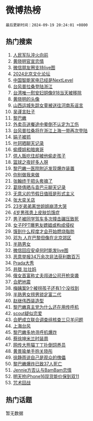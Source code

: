 # 微博热榜

`最后更新时间：2024-09-19 20:24:01 +0800`

## 热门搜索

1. [人民军队淬火向前](https://m.weibo.cn/search?containerid=100103type%3D1%26t%3D10%26q%3D%23%E4%BA%BA%E6%B0%91%E5%86%9B%E9%98%9F%E6%B7%AC%E7%81%AB%E5%90%91%E5%89%8D%23&stream_entry_id=51&isnewpage=1&extparam=seat%3D1%26stream_entry_id%3D51%26c_type%3D51%26pos%3D0%26cate%3D10103%26dgr%3D0%26q%3D%2523%25E4%25BA%25BA%25E6%25B0%2591%25E5%2586%259B%25E9%2598%259F%25E6%25B7%25AC%25E7%2581%25AB%25E5%2590%2591%25E5%2589%258D%2523%26filter_type%3Drealtimehot%26display_time%3D1726748640%26pre_seqid%3D17267486402610056971)
1. [黄晓明官宣恋情](https://m.weibo.cn/search?containerid=100103type%3D1%26t%3D10%26q%3D%E9%BB%84%E6%99%93%E6%98%8E%E5%AE%98%E5%AE%A3%E6%81%8B%E6%83%85&stream_entry_id=31&isnewpage=1&extparam=seat%3D1%26dgr%3D0%26c_type%3D31%26flag%3D16%26cate%3D5001%26stream_entry_id%3D31%26lcate%3D5001%26pos%3D0%26realpos%3D1%26band_rank%3D1%26q%3D%25E9%25BB%2584%25E6%2599%2593%25E6%2598%258E%25E5%25AE%2598%25E5%25AE%25A3%25E6%2581%258B%25E6%2583%2585%26filter_type%3Drealtimehot%26display_time%3D1726748640%26pre_seqid%3D17267486402610056971)
1. [微信朋友圈支持live图](https://m.weibo.cn/search?containerid=100103type%3D1%26t%3D10%26q%3D%23%E5%BE%AE%E4%BF%A1%E6%9C%8B%E5%8F%8B%E5%9C%88%E6%94%AF%E6%8C%81live%E5%9B%BE%23&stream_entry_id=31&isnewpage=1&extparam=seat%3D1%26dgr%3D0%26c_type%3D31%26flag%3D2%26cate%3D5001%26stream_entry_id%3D31%26lcate%3D5001%26pos%3D1%26realpos%3D2%26band_rank%3D2%26q%3D%2523%25E5%25BE%25AE%25E4%25BF%25A1%25E6%259C%258B%25E5%258F%258B%25E5%259C%2588%25E6%2594%25AF%25E6%258C%2581live%25E5%259B%25BE%2523%26filter_type%3Drealtimehot%26display_time%3D1726748640%26pre_seqid%3D17267486402610056971)
1. [2024北京文化论坛](https://m.weibo.cn/search?containerid=100103type%3D1%26t%3D10%26q%3D%232024%E5%8C%97%E4%BA%AC%E6%96%87%E5%8C%96%E8%AE%BA%E5%9D%9B%23&stream_entry_id=31&isnewpage=1&extparam=seat%3D1%26dgr%3D0%26c_type%3D31%26flag%3D0%26cate%3D5001%26stream_entry_id%3D31%26lcate%3D5001%26pos%3D2%26realpos%3D3%26band_rank%3D3%26q%3D%25232024%25E5%258C%2597%25E4%25BA%25AC%25E6%2596%2587%25E5%258C%2596%25E8%25AE%25BA%25E5%259D%259B%2523%26filter_type%3Drealtimehot%26display_time%3D1726748640%26pre_seqid%3D17267486402610056971)
1. [中国智能家电已经是NextLevel](https://m.weibo.cn/search?containerid=100103type%3D1%26t%3D10%26q%3D%23%E4%B8%AD%E5%9B%BD%E6%99%BA%E8%83%BD%E5%AE%B6%E7%94%B5%E5%B7%B2%E7%BB%8F%E6%98%AFNextLevel%23&stream_entry_id=31&isnewpage=1&extparam=seat%3D1%26topic_ad%3D1%26c_type%3D31%26cate%3D5001%26is_ad_pos%3D1%26stream_entry_id%3D31%26filter_type%3Drealtimehot%26lcate%3D5001%26dgr%3D0%26band_rank%3D4%26adid%3D255677%26q%3D%2523%25E4%25B8%25AD%25E5%259B%25BD%25E6%2599%25BA%25E8%2583%25BD%25E5%25AE%25B6%25E7%2594%25B5%25E5%25B7%25B2%25E7%25BB%258F%25E6%2598%25AFNextLevel%2523%26pos%3D3%26display_time%3D1726748640%26pre_seqid%3D17267486402610056971)
1. [台风普拉桑登陆浙江](https://m.weibo.cn/search?containerid=100103type%3D1%26t%3D10%26q%3D%23%E5%8F%B0%E9%A3%8E%E6%99%AE%E6%8B%89%E6%A1%91%E7%99%BB%E9%99%86%E6%B5%99%E6%B1%9F%23&stream_entry_id=31&isnewpage=1&extparam=seat%3D1%26dgr%3D0%26c_type%3D31%26flag%3D1%26cate%3D5001%26stream_entry_id%3D31%26lcate%3D5001%26pos%3D4%26realpos%3D4%26band_rank%3D4%26q%3D%2523%25E5%258F%25B0%25E9%25A3%258E%25E6%2599%25AE%25E6%258B%2589%25E6%25A1%2591%25E7%2599%25BB%25E9%2599%2586%25E6%25B5%2599%25E6%25B1%259F%2523%26filter_type%3Drealtimehot%26display_time%3D1726748640%26pre_seqid%3D17267486402610056971)
1. [台湾唯一慰安妇铜像918当天被移除](https://m.weibo.cn/search?containerid=100103type%3D1%26t%3D10%26q%3D%23%E5%8F%B0%E6%B9%BE%E5%94%AF%E4%B8%80%E6%85%B0%E5%AE%89%E5%A6%87%E9%93%9C%E5%83%8F918%E5%BD%93%E5%A4%A9%E8%A2%AB%E7%A7%BB%E9%99%A4%23&stream_entry_id=31&isnewpage=1&extparam=seat%3D1%26dgr%3D0%26c_type%3D31%26flag%3D0%26cate%3D5001%26stream_entry_id%3D31%26lcate%3D5001%26pos%3D5%26realpos%3D5%26band_rank%3D5%26q%3D%2523%25E5%258F%25B0%25E6%25B9%25BE%25E5%2594%25AF%25E4%25B8%2580%25E6%2585%25B0%25E5%25AE%2589%25E5%25A6%2587%25E9%2593%259C%25E5%2583%258F918%25E5%25BD%2593%25E5%25A4%25A9%25E8%25A2%25AB%25E7%25A7%25BB%25E9%2599%25A4%2523%26filter_type%3Drealtimehot%26display_time%3D1726748640%26pre_seqid%3D17267486402610056971)
1. [黄晓明的头像](https://m.weibo.cn/search?containerid=100103type%3D1%26t%3D10%26q%3D%23%E9%BB%84%E6%99%93%E6%98%8E%E7%9A%84%E5%A4%B4%E5%83%8F%23&stream_entry_id=31&isnewpage=1&extparam=seat%3D1%26dgr%3D0%26c_type%3D31%26flag%3D2%26cate%3D5001%26stream_entry_id%3D31%26lcate%3D5001%26pos%3D6%26realpos%3D6%26band_rank%3D6%26q%3D%2523%25E9%25BB%2584%25E6%2599%2593%25E6%2598%258E%25E7%259A%2584%25E5%25A4%25B4%25E5%2583%258F%2523%26filter_type%3Drealtimehot%26display_time%3D1726748640%26pre_seqid%3D17267486402610056971)
1. [山西运城失踪女童被送往河南系谣言](https://m.weibo.cn/search?containerid=100103type%3D1%26t%3D10%26q%3D%23%E5%B1%B1%E8%A5%BF%E8%BF%90%E5%9F%8E%E5%A4%B1%E8%B8%AA%E5%A5%B3%E7%AB%A5%E8%A2%AB%E9%80%81%E5%BE%80%E6%B2%B3%E5%8D%97%E7%B3%BB%E8%B0%A3%E8%A8%80%23&stream_entry_id=31&isnewpage=1&extparam=seat%3D1%26dgr%3D0%26c_type%3D31%26cate%3D5001%26is_ad_pos%3D1%26stream_entry_id%3D31%26lcate%3D5001%26filter_type%3Drealtimehot%26adid%3D255759%26band_rank%3D7%26q%3D%2523%25E5%25B1%25B1%25E8%25A5%25BF%25E8%25BF%2590%25E5%259F%258E%25E5%25A4%25B1%25E8%25B8%25AA%25E5%25A5%25B3%25E7%25AB%25A5%25E8%25A2%25AB%25E9%2580%2581%25E5%25BE%2580%25E6%25B2%25B3%25E5%258D%2597%25E7%25B3%25BB%25E8%25B0%25A3%25E8%25A8%2580%2523%26pos%3D7%26display_time%3D1726748640%26pre_seqid%3D17267486402610056971)
1. [吴谨言肚子](https://m.weibo.cn/search?containerid=100103type%3D1%26t%3D10%26q%3D%E5%90%B4%E8%B0%A8%E8%A8%80%E8%82%9A%E5%AD%90&stream_entry_id=31&isnewpage=1&extparam=seat%3D1%26dgr%3D0%26c_type%3D31%26flag%3D1%26cate%3D5001%26stream_entry_id%3D31%26lcate%3D5001%26pos%3D8%26realpos%3D7%26band_rank%3D7%26q%3D%25E5%2590%25B4%25E8%25B0%25A8%25E8%25A8%2580%25E8%2582%259A%25E5%25AD%2590%26filter_type%3Drealtimehot%26display_time%3D1726748640%26pre_seqid%3D17267486402610056971)
1. [黎巴嫩](https://m.weibo.cn/search?containerid=100103type%3D1%26t%3D10%26q%3D%E9%BB%8E%E5%B7%B4%E5%AB%A9&stream_entry_id=31&isnewpage=1&extparam=seat%3D1%26dgr%3D0%26c_type%3D31%26flag%3D0%26cate%3D5001%26stream_entry_id%3D31%26lcate%3D5001%26pos%3D9%26realpos%3D8%26band_rank%3D8%26q%3D%25E9%25BB%258E%25E5%25B7%25B4%25E5%25AB%25A9%26filter_type%3Drealtimehot%26display_time%3D1726748640%26pre_seqid%3D17267486402610056971)
1. [外卖员送餐途中晕倒不认定为工伤](https://m.weibo.cn/search?containerid=100103type%3D1%26t%3D10%26q%3D%23%E5%A4%96%E5%8D%96%E5%91%98%E9%80%81%E9%A4%90%E9%80%94%E4%B8%AD%E6%99%95%E5%80%92%E4%B8%8D%E8%AE%A4%E5%AE%9A%E4%B8%BA%E5%B7%A5%E4%BC%A4%23&stream_entry_id=31&isnewpage=1&extparam=seat%3D1%26dgr%3D0%26c_type%3D31%26flag%3D0%26cate%3D5001%26stream_entry_id%3D31%26lcate%3D5001%26pos%3D10%26realpos%3D9%26band_rank%3D9%26q%3D%2523%25E5%25A4%2596%25E5%258D%2596%25E5%2591%2598%25E9%2580%2581%25E9%25A4%2590%25E9%2580%2594%25E4%25B8%25AD%25E6%2599%2595%25E5%2580%2592%25E4%25B8%258D%25E8%25AE%25A4%25E5%25AE%259A%25E4%25B8%25BA%25E5%25B7%25A5%25E4%25BC%25A4%2523%26filter_type%3Drealtimehot%26display_time%3D1726748640%26pre_seqid%3D17267486402610056971)
1. [台风普拉桑将在浙江上海一带再次登陆](https://m.weibo.cn/search?containerid=100103type%3D1%26t%3D10%26q%3D%23%E5%8F%B0%E9%A3%8E%E6%99%AE%E6%8B%89%E6%A1%91%E5%B0%86%E5%9C%A8%E6%B5%99%E6%B1%9F%E4%B8%8A%E6%B5%B7%E4%B8%80%E5%B8%A6%E5%86%8D%E6%AC%A1%E7%99%BB%E9%99%86%23&stream_entry_id=31&isnewpage=1&extparam=seat%3D1%26dgr%3D0%26c_type%3D31%26flag%3D1%26cate%3D5001%26stream_entry_id%3D31%26lcate%3D5001%26pos%3D11%26realpos%3D10%26band_rank%3D10%26q%3D%2523%25E5%258F%25B0%25E9%25A3%258E%25E6%2599%25AE%25E6%258B%2589%25E6%25A1%2591%25E5%25B0%2586%25E5%259C%25A8%25E6%25B5%2599%25E6%25B1%259F%25E4%25B8%258A%25E6%25B5%25B7%25E4%25B8%2580%25E5%25B8%25A6%25E5%2586%258D%25E6%25AC%25A1%25E7%2599%25BB%25E9%2599%2586%2523%26filter_type%3Drealtimehot%26display_time%3D1726748640%26pre_seqid%3D17267486402610056971)
1. [娟子被抓](https://m.weibo.cn/search?containerid=100103type%3D1%26t%3D10%26q%3D%E5%A8%9F%E5%AD%90%E8%A2%AB%E6%8A%93&stream_entry_id=31&isnewpage=1&extparam=seat%3D1%26dgr%3D0%26c_type%3D31%26flag%3D2%26cate%3D5001%26stream_entry_id%3D31%26lcate%3D5001%26pos%3D12%26realpos%3D11%26band_rank%3D11%26q%3D%25E5%25A8%259F%25E5%25AD%2590%25E8%25A2%25AB%25E6%258A%2593%26filter_type%3Drealtimehot%26display_time%3D1726748640%26pre_seqid%3D17267486402610056971)
1. [叶珂晒聊天记录](https://m.weibo.cn/search?containerid=100103type%3D1%26t%3D10%26q%3D%23%E5%8F%B6%E7%8F%82%E6%99%92%E8%81%8A%E5%A4%A9%E8%AE%B0%E5%BD%95%23&stream_entry_id=31&isnewpage=1&extparam=seat%3D1%26dgr%3D0%26c_type%3D31%26flag%3D2%26cate%3D5001%26stream_entry_id%3D31%26lcate%3D5001%26pos%3D13%26realpos%3D12%26band_rank%3D12%26q%3D%2523%25E5%258F%25B6%25E7%258F%2582%25E6%2599%2592%25E8%2581%258A%25E5%25A4%25A9%25E8%25AE%25B0%25E5%25BD%2595%2523%26filter_type%3Drealtimehot%26display_time%3D1726748640%26pre_seqid%3D17267486402610056971)
1. [偷摸姐和暗爽哥](https://m.weibo.cn/search?containerid=100103type%3D1%26t%3D10%26q%3D%E5%81%B7%E6%91%B8%E5%A7%90%E5%92%8C%E6%9A%97%E7%88%BD%E5%93%A5&stream_entry_id=31&isnewpage=1&extparam=seat%3D1%26dgr%3D0%26c_type%3D31%26flag%3D1%26cate%3D5001%26stream_entry_id%3D31%26lcate%3D5001%26pos%3D14%26realpos%3D13%26band_rank%3D13%26q%3D%25E5%2581%25B7%25E6%2591%25B8%25E5%25A7%2590%25E5%2592%258C%25E6%259A%2597%25E7%2588%25BD%25E5%2593%25A5%26filter_type%3Drealtimehot%26display_time%3D1726748640%26pre_seqid%3D17267486402610056971)
1. [供人贩吃住却被他偷走孩子](https://m.weibo.cn/search?containerid=100103type%3D1%26t%3D10%26q%3D%23%E4%BE%9B%E4%BA%BA%E8%B4%A9%E5%90%83%E4%BD%8F%E5%8D%B4%E8%A2%AB%E4%BB%96%E5%81%B7%E8%B5%B0%E5%AD%A9%E5%AD%90%23&stream_entry_id=31&isnewpage=1&extparam=seat%3D1%26dgr%3D0%26c_type%3D31%26flag%3D1%26cate%3D5001%26stream_entry_id%3D31%26lcate%3D5001%26pos%3D15%26realpos%3D14%26band_rank%3D14%26q%3D%2523%25E4%25BE%259B%25E4%25BA%25BA%25E8%25B4%25A9%25E5%2590%2583%25E4%25BD%258F%25E5%258D%25B4%25E8%25A2%25AB%25E4%25BB%2596%25E5%2581%25B7%25E8%25B5%25B0%25E5%25AD%25A9%25E5%25AD%2590%2523%26filter_type%3Drealtimehot%26display_time%3D1726748640%26pre_seqid%3D17267486402610056971)
1. [篮球之夜好多人呀](https://m.weibo.cn/search?containerid=100103type%3D1%26t%3D10%26q%3D%23%E7%AF%AE%E7%90%83%E4%B9%8B%E5%A4%9C%E5%A5%BD%E5%A4%9A%E4%BA%BA%E5%91%80%23&stream_entry_id=31&isnewpage=1&extparam=seat%3D1%26dgr%3D0%26c_type%3D31%26flag%3D0%26cate%3D5001%26stream_entry_id%3D31%26pos%3D16%26lcate%3D5001%26realpos%3D15%26adid%3D255817%26band_rank%3D15%26q%3D%2523%25E7%25AF%25AE%25E7%2590%2583%25E4%25B9%258B%25E5%25A4%259C%25E5%25A5%25BD%25E5%25A4%259A%25E4%25BA%25BA%25E5%2591%2580%2523%26filter_type%3Drealtimehot%26display_time%3D1726748640%26pre_seqid%3D17267486402610056971)
1. [黎巴嫩一医院附近发现爆炸装置](https://m.weibo.cn/search?containerid=100103type%3D1%26t%3D10%26q%3D%23%E9%BB%8E%E5%B7%B4%E5%AB%A9%E4%B8%80%E5%8C%BB%E9%99%A2%E9%99%84%E8%BF%91%E5%8F%91%E7%8E%B0%E7%88%86%E7%82%B8%E8%A3%85%E7%BD%AE%23&stream_entry_id=31&isnewpage=1&extparam=seat%3D1%26dgr%3D0%26c_type%3D31%26flag%3D0%26cate%3D5001%26stream_entry_id%3D31%26lcate%3D5001%26pos%3D17%26realpos%3D16%26band_rank%3D16%26q%3D%2523%25E9%25BB%258E%25E5%25B7%25B4%25E5%25AB%25A9%25E4%25B8%2580%25E5%258C%25BB%25E9%2599%25A2%25E9%2599%2584%25E8%25BF%2591%25E5%258F%2591%25E7%258E%25B0%25E7%2588%2586%25E7%2582%25B8%25E8%25A3%2585%25E7%25BD%25AE%2523%26filter_type%3Drealtimehot%26display_time%3D1726748640%26pre_seqid%3D17267486402610056971)
1. [你别做我来做](https://m.weibo.cn/search?containerid=100103type%3D1%26t%3D10%26q%3D%23%E4%BD%A0%E5%88%AB%E5%81%9A%E6%88%91%E6%9D%A5%E5%81%9A%23&stream_entry_id=31&isnewpage=1&extparam=seat%3D1%26dgr%3D0%26c_type%3D31%26flag%3D0%26cate%3D5001%26stream_entry_id%3D31%26lcate%3D5001%26pos%3D18%26realpos%3D17%26band_rank%3D17%26q%3D%2523%25E4%25BD%25A0%25E5%2588%25AB%25E5%2581%259A%25E6%2588%2591%25E6%259D%25A5%25E5%2581%259A%2523%26filter_type%3Drealtimehot%26display_time%3D1726748640%26pre_seqid%3D17267486402610056971)
1. [张翰终于把头套摘了](https://m.weibo.cn/search?containerid=100103type%3D1%26t%3D10%26q%3D%E5%BC%A0%E7%BF%B0%E7%BB%88%E4%BA%8E%E6%8A%8A%E5%A4%B4%E5%A5%97%E6%91%98%E4%BA%86&stream_entry_id=31&isnewpage=1&extparam=seat%3D1%26dgr%3D0%26c_type%3D31%26flag%3D0%26cate%3D5001%26stream_entry_id%3D31%26lcate%3D5001%26pos%3D19%26realpos%3D18%26band_rank%3D18%26q%3D%25E5%25BC%25A0%25E7%25BF%25B0%25E7%25BB%2588%25E4%25BA%258E%25E6%258A%258A%25E5%25A4%25B4%25E5%25A5%2597%25E6%2591%2598%25E4%25BA%2586%26filter_type%3Drealtimehot%26display_time%3D1726748640%26pre_seqid%3D17267486402610056971)
1. [葛晓倩晒与袁巴元聊天记录](https://m.weibo.cn/search?containerid=100103type%3D1%26t%3D10%26q%3D%23%E8%91%9B%E6%99%93%E5%80%A9%E6%99%92%E4%B8%8E%E8%A2%81%E5%B7%B4%E5%85%83%E8%81%8A%E5%A4%A9%E8%AE%B0%E5%BD%95%23&stream_entry_id=31&isnewpage=1&extparam=seat%3D1%26dgr%3D0%26c_type%3D31%26flag%3D1%26cate%3D5001%26stream_entry_id%3D31%26lcate%3D5001%26pos%3D20%26realpos%3D19%26band_rank%3D19%26q%3D%2523%25E8%2591%259B%25E6%2599%2593%25E5%2580%25A9%25E6%2599%2592%25E4%25B8%258E%25E8%25A2%2581%25E5%25B7%25B4%25E5%2585%2583%25E8%2581%258A%25E5%25A4%25A9%25E8%25AE%25B0%25E5%25BD%2595%2523%26filter_type%3Drealtimehot%26display_time%3D1726748640%26pre_seqid%3D17267486402610056971)
1. [无意义的节假日值班是形式主义](https://m.weibo.cn/search?containerid=100103type%3D1%26t%3D10%26q%3D%23%E6%97%A0%E6%84%8F%E4%B9%89%E7%9A%84%E8%8A%82%E5%81%87%E6%97%A5%E5%80%BC%E7%8F%AD%E6%98%AF%E5%BD%A2%E5%BC%8F%E4%B8%BB%E4%B9%89%23&stream_entry_id=31&isnewpage=1&extparam=seat%3D1%26dgr%3D0%26c_type%3D31%26flag%3D1%26cate%3D5001%26stream_entry_id%3D31%26lcate%3D5001%26pos%3D21%26realpos%3D20%26band_rank%3D20%26q%3D%2523%25E6%2597%25A0%25E6%2584%258F%25E4%25B9%2589%25E7%259A%2584%25E8%258A%2582%25E5%2581%2587%25E6%2597%25A5%25E5%2580%25BC%25E7%258F%25AD%25E6%2598%25AF%25E5%25BD%25A2%25E5%25BC%258F%25E4%25B8%25BB%25E4%25B9%2589%2523%26filter_type%3Drealtimehot%26display_time%3D1726748640%26pre_seqid%3D17267486402610056971)
1. [张大奕关店](https://m.weibo.cn/search?containerid=100103type%3D1%26t%3D10%26q%3D%23%E5%BC%A0%E5%A4%A7%E5%A5%95%E5%85%B3%E5%BA%97%23&stream_entry_id=31&isnewpage=1&extparam=seat%3D1%26dgr%3D0%26c_type%3D31%26flag%3D1%26cate%3D5001%26stream_entry_id%3D31%26lcate%3D5001%26pos%3D22%26realpos%3D21%26band_rank%3D21%26q%3D%2523%25E5%25BC%25A0%25E5%25A4%25A7%25E5%25A5%2595%25E5%2585%25B3%25E5%25BA%2597%2523%26filter_type%3Drealtimehot%26display_time%3D1726748640%26pre_seqid%3D17267486402610056971)
1. [23岁弟弟离世姐姐崩溃大哭](https://m.weibo.cn/search?containerid=100103type%3D1%26t%3D10%26q%3D%2323%E5%B2%81%E5%BC%9F%E5%BC%9F%E7%A6%BB%E4%B8%96%E5%A7%90%E5%A7%90%E5%B4%A9%E6%BA%83%E5%A4%A7%E5%93%AD%23&stream_entry_id=31&isnewpage=1&extparam=seat%3D1%26dgr%3D0%26c_type%3D31%26flag%3D1%26cate%3D5001%26stream_entry_id%3D31%26lcate%3D5001%26pos%3D23%26realpos%3D22%26band_rank%3D22%26q%3D%252323%25E5%25B2%2581%25E5%25BC%259F%25E5%25BC%259F%25E7%25A6%25BB%25E4%25B8%2596%25E5%25A7%2590%25E5%25A7%2590%25E5%25B4%25A9%25E6%25BA%2583%25E5%25A4%25A7%25E5%2593%25AD%2523%26filter_type%3Drealtimehot%26display_time%3D1726748640%26pre_seqid%3D17267486402610056971)
1. [4岁男孩患上皮肤饥饿症](https://m.weibo.cn/search?containerid=100103type%3D1%26t%3D10%26q%3D%234%E5%B2%81%E7%94%B7%E5%AD%A9%E6%82%A3%E4%B8%8A%E7%9A%AE%E8%82%A4%E9%A5%A5%E9%A5%BF%E7%97%87%23&stream_entry_id=31&isnewpage=1&extparam=seat%3D1%26dgr%3D0%26c_type%3D31%26flag%3D0%26cate%3D5001%26stream_entry_id%3D31%26lcate%3D5001%26pos%3D24%26realpos%3D23%26band_rank%3D23%26q%3D%25234%25E5%25B2%2581%25E7%2594%25B7%25E5%25AD%25A9%25E6%2582%25A3%25E4%25B8%258A%25E7%259A%25AE%25E8%2582%25A4%25E9%25A5%25A5%25E9%25A5%25BF%25E7%2597%2587%2523%26filter_type%3Drealtimehot%26display_time%3D1726748640%26pre_seqid%3D17267486402610056971)
1. [男子被同学驾车多次撞击碾压致死](https://m.weibo.cn/search?containerid=100103type%3D1%26t%3D10%26q%3D%23%E7%94%B7%E5%AD%90%E8%A2%AB%E5%90%8C%E5%AD%A6%E9%A9%BE%E8%BD%A6%E5%A4%9A%E6%AC%A1%E6%92%9E%E5%87%BB%E7%A2%BE%E5%8E%8B%E8%87%B4%E6%AD%BB%23&stream_entry_id=31&isnewpage=1&extparam=seat%3D1%26dgr%3D0%26c_type%3D31%26flag%3D1%26cate%3D5001%26stream_entry_id%3D31%26lcate%3D5001%26pos%3D25%26realpos%3D24%26band_rank%3D24%26q%3D%2523%25E7%2594%25B7%25E5%25AD%2590%25E8%25A2%25AB%25E5%2590%258C%25E5%25AD%25A6%25E9%25A9%25BE%25E8%25BD%25A6%25E5%25A4%259A%25E6%25AC%25A1%25E6%2592%259E%25E5%2587%25BB%25E7%25A2%25BE%25E5%258E%258B%25E8%2587%25B4%25E6%25AD%25BB%2523%26filter_type%3Drealtimehot%26display_time%3D1726748640%26pre_seqid%3D17267486402610056971)
1. [女子PPT曝男友嫖娼或构成侵权](https://m.weibo.cn/search?containerid=100103type%3D1%26t%3D10%26q%3D%23%E5%A5%B3%E5%AD%90PPT%E6%9B%9D%E7%94%B7%E5%8F%8B%E5%AB%96%E5%A8%BC%E6%88%96%E6%9E%84%E6%88%90%E4%BE%B5%E6%9D%83%23&stream_entry_id=31&isnewpage=1&extparam=seat%3D1%26dgr%3D0%26c_type%3D31%26flag%3D0%26cate%3D5001%26stream_entry_id%3D31%26lcate%3D5001%26pos%3D26%26realpos%3D25%26band_rank%3D25%26q%3D%2523%25E5%25A5%25B3%25E5%25AD%2590PPT%25E6%259B%259D%25E7%2594%25B7%25E5%258F%258B%25E5%25AB%2596%25E5%25A8%25BC%25E6%2588%2596%25E6%259E%2584%25E6%2588%2590%25E4%25BE%25B5%25E6%259D%2583%2523%26filter_type%3Drealtimehot%26display_time%3D1726748640%26pre_seqid%3D17267486402610056971)
1. [饿到什么程度才会开始燃烧脂肪](https://m.weibo.cn/search?containerid=100103type%3D1%26t%3D10%26q%3D%23%E9%A5%BF%E5%88%B0%E4%BB%80%E4%B9%88%E7%A8%8B%E5%BA%A6%E6%89%8D%E4%BC%9A%E5%BC%80%E5%A7%8B%E7%87%83%E7%83%A7%E8%84%82%E8%82%AA%23&stream_entry_id=31&isnewpage=1&extparam=seat%3D1%26dgr%3D0%26c_type%3D31%26flag%3D1%26cate%3D5001%26stream_entry_id%3D31%26lcate%3D5001%26pos%3D27%26realpos%3D26%26band_rank%3D26%26q%3D%2523%25E9%25A5%25BF%25E5%2588%25B0%25E4%25BB%2580%25E4%25B9%2588%25E7%25A8%258B%25E5%25BA%25A6%25E6%2589%258D%25E4%25BC%259A%25E5%25BC%2580%25E5%25A7%258B%25E7%2587%2583%25E7%2583%25A7%25E8%2584%2582%25E8%2582%25AA%2523%26filter_type%3Drealtimehot%26display_time%3D1726748640%26pre_seqid%3D17267486402610056971)
1. [邓为 人在巴黎但像在北京郊区](https://m.weibo.cn/search?containerid=100103type%3D1%26t%3D10%26q%3D%E9%82%93%E4%B8%BA+%E4%BA%BA%E5%9C%A8%E5%B7%B4%E9%BB%8E%E4%BD%86%E5%83%8F%E5%9C%A8%E5%8C%97%E4%BA%AC%E9%83%8A%E5%8C%BA&stream_entry_id=31&isnewpage=1&extparam=seat%3D1%26dgr%3D0%26c_type%3D31%26flag%3D1%26cate%3D5001%26stream_entry_id%3D31%26lcate%3D5001%26pos%3D28%26realpos%3D27%26band_rank%3D27%26q%3D%25E9%2582%2593%25E4%25B8%25BA%2520%25E4%25BA%25BA%25E5%259C%25A8%25E5%25B7%25B4%25E9%25BB%258E%25E4%25BD%2586%25E5%2583%258F%25E5%259C%25A8%25E5%258C%2597%25E4%25BA%25AC%25E9%2583%258A%25E5%258C%25BA%26filter_type%3Drealtimehot%26display_time%3D1726748640%26pre_seqid%3D17267486402610056971)
1. [半熟男女](https://m.weibo.cn/search?containerid=100103type%3D1%26t%3D10%26q%3D%E5%8D%8A%E7%86%9F%E7%94%B7%E5%A5%B3&stream_entry_id=31&isnewpage=1&extparam=seat%3D1%26dgr%3D0%26c_type%3D31%26flag%3D1%26cate%3D5001%26stream_entry_id%3D31%26lcate%3D5001%26pos%3D29%26realpos%3D28%26band_rank%3D28%26q%3D%25E5%258D%258A%25E7%2586%259F%25E7%2594%25B7%25E5%25A5%25B3%26filter_type%3Drealtimehot%26display_time%3D1726748640%26pre_seqid%3D17267486402610056971)
1. [微信回应安卓何时能发live图](https://m.weibo.cn/search?containerid=100103type%3D1%26t%3D10%26q%3D%23%E5%BE%AE%E4%BF%A1%E5%9B%9E%E5%BA%94%E5%AE%89%E5%8D%93%E4%BD%95%E6%97%B6%E8%83%BD%E5%8F%91live%E5%9B%BE%23&stream_entry_id=31&isnewpage=1&extparam=seat%3D1%26dgr%3D0%26c_type%3D31%26flag%3D1%26cate%3D5001%26stream_entry_id%3D31%26lcate%3D5001%26pos%3D30%26realpos%3D29%26band_rank%3D29%26q%3D%2523%25E5%25BE%25AE%25E4%25BF%25A1%25E5%259B%259E%25E5%25BA%2594%25E5%25AE%2589%25E5%258D%2593%25E4%25BD%2595%25E6%2597%25B6%25E8%2583%25BD%25E5%258F%2591live%25E5%259B%25BE%2523%26filter_type%3Drealtimehot%26display_time%3D1726748640%26pre_seqid%3D17267486402610056971)
1. [恶意举报34万余次非法获利数百万](https://m.weibo.cn/search?containerid=100103type%3D1%26t%3D10%26q%3D%23%E6%81%B6%E6%84%8F%E4%B8%BE%E6%8A%A534%E4%B8%87%E4%BD%99%E6%AC%A1%E9%9D%9E%E6%B3%95%E8%8E%B7%E5%88%A9%E6%95%B0%E7%99%BE%E4%B8%87%23&stream_entry_id=31&isnewpage=1&extparam=seat%3D1%26dgr%3D0%26c_type%3D31%26flag%3D1%26cate%3D5001%26stream_entry_id%3D31%26lcate%3D5001%26pos%3D31%26realpos%3D30%26band_rank%3D30%26q%3D%2523%25E6%2581%25B6%25E6%2584%258F%25E4%25B8%25BE%25E6%258A%25A534%25E4%25B8%2587%25E4%25BD%2599%25E6%25AC%25A1%25E9%259D%259E%25E6%25B3%2595%25E8%258E%25B7%25E5%2588%25A9%25E6%2595%25B0%25E7%2599%25BE%25E4%25B8%2587%2523%26filter_type%3Drealtimehot%26display_time%3D1726748640%26pre_seqid%3D17267486402610056971)
1. [Prada大秀](https://m.weibo.cn/search?containerid=100103type%3D1%26t%3D10%26q%3DPrada%E5%A4%A7%E7%A7%80&stream_entry_id=31&isnewpage=1&extparam=seat%3D1%26dgr%3D0%26c_type%3D31%26flag%3D1%26cate%3D5001%26stream_entry_id%3D31%26lcate%3D5001%26pos%3D32%26realpos%3D31%26band_rank%3D31%26q%3DPrada%25E5%25A4%25A7%25E7%25A7%2580%26filter_type%3Drealtimehot%26display_time%3D1726748640%26pre_seqid%3D17267486402610056971)
1. [井胧 壮壮妈](https://m.weibo.cn/search?containerid=100103type%3D1%26t%3D10%26q%3D%E4%BA%95%E8%83%A7+%E5%A3%AE%E5%A3%AE%E5%A6%88&stream_entry_id=31&isnewpage=1&extparam=seat%3D1%26dgr%3D0%26c_type%3D31%26flag%3D1%26cate%3D5001%26stream_entry_id%3D31%26lcate%3D5001%26pos%3D33%26realpos%3D32%26band_rank%3D32%26q%3D%25E4%25BA%2595%25E8%2583%25A7%2520%25E5%25A3%25AE%25E5%25A3%25AE%25E5%25A6%2588%26filter_type%3Drealtimehot%26display_time%3D1726748640%26pre_seqid%3D17267486402610056971)
1. [俄女首富称丈夫闯进公司开枪突袭](https://m.weibo.cn/search?containerid=100103type%3D1%26t%3D10%26q%3D%23%E4%BF%84%E5%A5%B3%E9%A6%96%E5%AF%8C%E7%A7%B0%E4%B8%88%E5%A4%AB%E9%97%AF%E8%BF%9B%E5%85%AC%E5%8F%B8%E5%BC%80%E6%9E%AA%E7%AA%81%E8%A2%AD%23&stream_entry_id=31&isnewpage=1&extparam=seat%3D1%26dgr%3D0%26c_type%3D31%26flag%3D1%26cate%3D5001%26stream_entry_id%3D31%26lcate%3D5001%26pos%3D34%26realpos%3D33%26band_rank%3D33%26q%3D%2523%25E4%25BF%2584%25E5%25A5%25B3%25E9%25A6%2596%25E5%25AF%258C%25E7%25A7%25B0%25E4%25B8%2588%25E5%25A4%25AB%25E9%2597%25AF%25E8%25BF%259B%25E5%2585%25AC%25E5%258F%25B8%25E5%25BC%2580%25E6%259E%25AA%25E7%25AA%2581%25E8%25A2%25AD%2523%26filter_type%3Drealtimehot%26display_time%3D1726748640%26pre_seqid%3D17267486402610056971)
1. [合肥地震](https://m.weibo.cn/search?containerid=100103type%3D1%26t%3D10%26q%3D%E5%90%88%E8%82%A5%E5%9C%B0%E9%9C%87&stream_entry_id=31&isnewpage=1&extparam=seat%3D1%26dgr%3D0%26c_type%3D31%26flag%3D0%26cate%3D5001%26stream_entry_id%3D31%26lcate%3D5001%26pos%3D35%26realpos%3D34%26band_rank%3D34%26q%3D%25E5%2590%2588%25E8%2582%25A5%25E5%259C%25B0%25E9%259C%2587%26filter_type%3Drealtimehot%26display_time%3D1726748640%26pre_seqid%3D17267486402610056971)
1. [梅姨案9个被拐孩子还有1个没找到](https://m.weibo.cn/search?containerid=100103type%3D1%26t%3D10%26q%3D%23%E6%A2%85%E5%A7%A8%E6%A1%889%E4%B8%AA%E8%A2%AB%E6%8B%90%E5%AD%A9%E5%AD%90%E8%BF%98%E6%9C%891%E4%B8%AA%E6%B2%A1%E6%89%BE%E5%88%B0%23&stream_entry_id=31&isnewpage=1&extparam=seat%3D1%26dgr%3D0%26c_type%3D31%26flag%3D1%26cate%3D5001%26stream_entry_id%3D31%26lcate%3D5001%26pos%3D36%26realpos%3D35%26band_rank%3D35%26q%3D%2523%25E6%25A2%2585%25E5%25A7%25A8%25E6%25A1%25889%25E4%25B8%25AA%25E8%25A2%25AB%25E6%258B%2590%25E5%25AD%25A9%25E5%25AD%2590%25E8%25BF%2598%25E6%259C%25891%25E4%25B8%25AA%25E6%25B2%25A1%25E6%2589%25BE%25E5%2588%25B0%2523%26filter_type%3Drealtimehot%26display_time%3D1726748640%26pre_seqid%3D17267486402610056971)
1. [半熟男女捞男锁定富二代](https://m.weibo.cn/search?containerid=100103type%3D1%26t%3D10%26q%3D%E5%8D%8A%E7%86%9F%E7%94%B7%E5%A5%B3%E6%8D%9E%E7%94%B7%E9%94%81%E5%AE%9A%E5%AF%8C%E4%BA%8C%E4%BB%A3&stream_entry_id=31&isnewpage=1&extparam=seat%3D1%26dgr%3D0%26c_type%3D31%26flag%3D1%26cate%3D5001%26stream_entry_id%3D31%26lcate%3D5001%26pos%3D37%26realpos%3D36%26band_rank%3D36%26q%3D%25E5%258D%258A%25E7%2586%259F%25E7%2594%25B7%25E5%25A5%25B3%25E6%258D%259E%25E7%2594%25B7%25E9%2594%2581%25E5%25AE%259A%25E5%25AF%258C%25E4%25BA%258C%25E4%25BB%25A3%26filter_type%3Drealtimehot%26display_time%3D1726748640%26pre_seqid%3D17267486402610056971)
1. [赵继伟西装造型](https://m.weibo.cn/search?containerid=100103type%3D1%26t%3D10%26q%3D%23%E8%B5%B5%E7%BB%A7%E4%BC%9F%E8%A5%BF%E8%A3%85%E9%80%A0%E5%9E%8B%23&stream_entry_id=31&isnewpage=1&extparam=seat%3D1%26dgr%3D0%26c_type%3D31%26flag%3D1%26cate%3D5001%26stream_entry_id%3D31%26lcate%3D5001%26pos%3D38%26realpos%3D37%26band_rank%3D37%26q%3D%2523%25E8%25B5%25B5%25E7%25BB%25A7%25E4%25BC%259F%25E8%25A5%25BF%25E8%25A3%2585%25E9%2580%25A0%25E5%259E%258B%2523%26filter_type%3Drealtimehot%26display_time%3D1726748640%26pre_seqid%3D17267486402610056971)
1. [黎巴嫩真主党为什么还在用传呼机](https://m.weibo.cn/search?containerid=100103type%3D1%26t%3D10%26q%3D%23%E9%BB%8E%E5%B7%B4%E5%AB%A9%E7%9C%9F%E4%B8%BB%E5%85%9A%E4%B8%BA%E4%BB%80%E4%B9%88%E8%BF%98%E5%9C%A8%E7%94%A8%E4%BC%A0%E5%91%BC%E6%9C%BA%23&stream_entry_id=31&isnewpage=1&extparam=seat%3D1%26dgr%3D0%26c_type%3D31%26flag%3D1%26cate%3D5001%26stream_entry_id%3D31%26lcate%3D5001%26pos%3D39%26realpos%3D38%26band_rank%3D38%26q%3D%2523%25E9%25BB%258E%25E5%25B7%25B4%25E5%25AB%25A9%25E7%259C%259F%25E4%25B8%25BB%25E5%2585%259A%25E4%25B8%25BA%25E4%25BB%2580%25E4%25B9%2588%25E8%25BF%2598%25E5%259C%25A8%25E7%2594%25A8%25E4%25BC%25A0%25E5%2591%25BC%25E6%259C%25BA%2523%26filter_type%3Drealtimehot%26display_time%3D1726748640%26pre_seqid%3D17267486402610056971)
1. [scout疑似恋爱](https://m.weibo.cn/search?containerid=100103type%3D1%26t%3D10%26q%3D%23scout%E7%96%91%E4%BC%BC%E6%81%8B%E7%88%B1%23&stream_entry_id=31&isnewpage=1&extparam=seat%3D1%26dgr%3D0%26c_type%3D31%26flag%3D0%26cate%3D5001%26stream_entry_id%3D31%26lcate%3D5001%26pos%3D40%26realpos%3D39%26band_rank%3D39%26q%3D%2523scout%25E7%2596%2591%25E4%25BC%25BC%25E6%2581%258B%25E7%2588%25B1%2523%26filter_type%3Drealtimehot%26display_time%3D1726748640%26pre_seqid%3D17267486402610056971)
1. [合肥成立联合调查组核查三只羊问题](https://m.weibo.cn/search?containerid=100103type%3D1%26t%3D10%26q%3D%23%E5%90%88%E8%82%A5%E6%88%90%E7%AB%8B%E8%81%94%E5%90%88%E8%B0%83%E6%9F%A5%E7%BB%84%E6%A0%B8%E6%9F%A5%E4%B8%89%E5%8F%AA%E7%BE%8A%E9%97%AE%E9%A2%98%23&stream_entry_id=31&isnewpage=1&extparam=seat%3D1%26dgr%3D0%26c_type%3D31%26flag%3D1%26cate%3D5001%26stream_entry_id%3D31%26lcate%3D5001%26pos%3D41%26realpos%3D40%26band_rank%3D40%26q%3D%2523%25E5%2590%2588%25E8%2582%25A5%25E6%2588%2590%25E7%25AB%258B%25E8%2581%2594%25E5%2590%2588%25E8%25B0%2583%25E6%259F%25A5%25E7%25BB%2584%25E6%25A0%25B8%25E6%259F%25A5%25E4%25B8%2589%25E5%258F%25AA%25E7%25BE%258A%25E9%2597%25AE%25E9%25A2%2598%2523%26filter_type%3Drealtimehot%26display_time%3D1726748640%26pre_seqid%3D17267486402610056971)
1. [上海台风](https://m.weibo.cn/search?containerid=100103type%3D1%26t%3D10%26q%3D%E4%B8%8A%E6%B5%B7%E5%8F%B0%E9%A3%8E&stream_entry_id=31&isnewpage=1&extparam=seat%3D1%26dgr%3D0%26c_type%3D31%26flag%3D0%26cate%3D5001%26stream_entry_id%3D31%26lcate%3D5001%26pos%3D42%26realpos%3D41%26band_rank%3D41%26q%3D%25E4%25B8%258A%25E6%25B5%25B7%25E5%258F%25B0%25E9%25A3%258E%26filter_type%3Drealtimehot%26display_time%3D1726748640%26pre_seqid%3D17267486402610056971)
1. [黎巴嫩多地寻呼机爆炸](https://m.weibo.cn/search?containerid=100103type%3D1%26t%3D10%26q%3D%23%E9%BB%8E%E5%B7%B4%E5%AB%A9%E5%A4%9A%E5%9C%B0%E5%AF%BB%E5%91%BC%E6%9C%BA%E7%88%86%E7%82%B8%23&stream_entry_id=31&isnewpage=1&extparam=seat%3D1%26dgr%3D0%26c_type%3D31%26flag%3D0%26cate%3D5001%26stream_entry_id%3D31%26lcate%3D5001%26pos%3D43%26realpos%3D42%26band_rank%3D42%26q%3D%2523%25E9%25BB%258E%25E5%25B7%25B4%25E5%25AB%25A9%25E5%25A4%259A%25E5%259C%25B0%25E5%25AF%25BB%25E5%2591%25BC%25E6%259C%25BA%25E7%2588%2586%25E7%2582%25B8%2523%26filter_type%3Drealtimehot%26display_time%3D1726748640%26pre_seqid%3D17267486402610056971)
1. [蔡徐坤米兰时装周](https://m.weibo.cn/search?containerid=100103type%3D1%26t%3D10%26q%3D%E8%94%A1%E5%BE%90%E5%9D%A4%E7%B1%B3%E5%85%B0%E6%97%B6%E8%A3%85%E5%91%A8&stream_entry_id=31&isnewpage=1&extparam=seat%3D1%26dgr%3D0%26c_type%3D31%26flag%3D1%26cate%3D5001%26stream_entry_id%3D31%26lcate%3D5001%26pos%3D44%26realpos%3D43%26band_rank%3D43%26q%3D%25E8%2594%25A1%25E5%25BE%2590%25E5%259D%25A4%25E7%25B1%25B3%25E5%2585%25B0%25E6%2597%25B6%25E8%25A3%2585%25E5%2591%25A8%26filter_type%3Drealtimehot%26display_time%3D1726748640%26pre_seqid%3D17267486402610056971)
1. [网传大熊猫丁丁扑倒饲养员](https://m.weibo.cn/search?containerid=100103type%3D1%26t%3D10%26q%3D%23%E7%BD%91%E4%BC%A0%E5%A4%A7%E7%86%8A%E7%8C%AB%E4%B8%81%E4%B8%81%E6%89%91%E5%80%92%E9%A5%B2%E5%85%BB%E5%91%98%23&stream_entry_id=31&isnewpage=1&extparam=seat%3D1%26dgr%3D0%26c_type%3D31%26flag%3D0%26cate%3D5001%26stream_entry_id%3D31%26lcate%3D5001%26pos%3D45%26realpos%3D44%26band_rank%3D44%26q%3D%2523%25E7%25BD%2591%25E4%25BC%25A0%25E5%25A4%25A7%25E7%2586%258A%25E7%258C%25AB%25E4%25B8%2581%25E4%25B8%2581%25E6%2589%2591%25E5%2580%2592%25E9%25A5%25B2%25E5%2585%25BB%25E5%2591%2598%2523%26filter_type%3Drealtimehot%26display_time%3D1726748640%26pre_seqid%3D17267486402610056971)
1. [黄景瑜单手抱关晓彤](https://m.weibo.cn/search?containerid=100103type%3D1%26t%3D10%26q%3D%E9%BB%84%E6%99%AF%E7%91%9C%E5%8D%95%E6%89%8B%E6%8A%B1%E5%85%B3%E6%99%93%E5%BD%A4&stream_entry_id=31&isnewpage=1&extparam=seat%3D1%26dgr%3D0%26c_type%3D31%26flag%3D0%26cate%3D5001%26stream_entry_id%3D31%26lcate%3D5001%26pos%3D46%26realpos%3D45%26band_rank%3D45%26q%3D%25E9%25BB%2584%25E6%2599%25AF%25E7%2591%259C%25E5%258D%2595%25E6%2589%258B%25E6%258A%25B1%25E5%2585%25B3%25E6%2599%2593%25E5%25BD%25A4%26filter_type%3Drealtimehot%26display_time%3D1726748640%26pre_seqid%3D17267486402610056971)
1. [徐静雨说自己是观众的傀儡](https://m.weibo.cn/search?containerid=100103type%3D1%26t%3D10%26q%3D%23%E5%BE%90%E9%9D%99%E9%9B%A8%E8%AF%B4%E8%87%AA%E5%B7%B1%E6%98%AF%E8%A7%82%E4%BC%97%E7%9A%84%E5%82%80%E5%84%A1%23&stream_entry_id=31&isnewpage=1&extparam=seat%3D1%26dgr%3D0%26c_type%3D31%26flag%3D1%26cate%3D5001%26stream_entry_id%3D31%26lcate%3D5001%26pos%3D47%26realpos%3D46%26band_rank%3D46%26q%3D%2523%25E5%25BE%2590%25E9%259D%2599%25E9%259B%25A8%25E8%25AF%25B4%25E8%2587%25AA%25E5%25B7%25B1%25E6%2598%25AF%25E8%25A7%2582%25E4%25BC%2597%25E7%259A%2584%25E5%2582%2580%25E5%2584%25A1%2523%26filter_type%3Drealtimehot%26display_time%3D1726748640%26pre_seqid%3D17267486402610056971)
1. [黎巴嫩爆炸已致37人死亡](https://m.weibo.cn/search?containerid=100103type%3D1%26t%3D10%26q%3D%23%E9%BB%8E%E5%B7%B4%E5%AB%A9%E7%88%86%E7%82%B8%E5%B7%B2%E8%87%B437%E4%BA%BA%E6%AD%BB%E4%BA%A1%23&stream_entry_id=31&isnewpage=1&extparam=seat%3D1%26dgr%3D0%26c_type%3D31%26flag%3D1%26cate%3D5001%26stream_entry_id%3D31%26lcate%3D5001%26pos%3D48%26realpos%3D47%26band_rank%3D47%26q%3D%2523%25E9%25BB%258E%25E5%25B7%25B4%25E5%25AB%25A9%25E7%2588%2586%25E7%2582%25B8%25E5%25B7%25B2%25E8%2587%25B437%25E4%25BA%25BA%25E6%25AD%25BB%25E4%25BA%25A1%2523%26filter_type%3Drealtimehot%26display_time%3D1726748640%26pre_seqid%3D17267486402610056971)
1. [Jennie方否认与BamBam恋情](https://m.weibo.cn/search?containerid=100103type%3D1%26t%3D10%26q%3D%23Jennie%E6%96%B9%E5%90%A6%E8%AE%A4%E4%B8%8EBamBam%E6%81%8B%E6%83%85%23&stream_entry_id=31&isnewpage=1&extparam=seat%3D1%26dgr%3D0%26c_type%3D31%26flag%3D0%26cate%3D5001%26stream_entry_id%3D31%26lcate%3D5001%26pos%3D49%26realpos%3D48%26band_rank%3D48%26q%3D%2523Jennie%25E6%2596%25B9%25E5%2590%25A6%25E8%25AE%25A4%25E4%25B8%258EBamBam%25E6%2581%258B%25E6%2583%2585%2523%26filter_type%3Drealtimehot%26display_time%3D1726748640%26pre_seqid%3D17267486402610056971)
1. [明天抢iPhone16现货能价保到双11](https://m.weibo.cn/search?containerid=100103type%3D1%26t%3D10%26q%3D%23%E6%98%8E%E5%A4%A9%E6%8A%A2iPhone16%E7%8E%B0%E8%B4%A7%E8%83%BD%E4%BB%B7%E4%BF%9D%E5%88%B0%E5%8F%8C11%23&stream_entry_id=31&isnewpage=1&extparam=seat%3D1%26dgr%3D0%26c_type%3D31%26flag%3D0%26cate%3D5001%26stream_entry_id%3D31%26pos%3D50%26lcate%3D5001%26realpos%3D49%26adid%3D255730%26band_rank%3D49%26q%3D%2523%25E6%2598%258E%25E5%25A4%25A9%25E6%258A%25A2iPhone16%25E7%258E%25B0%25E8%25B4%25A7%25E8%2583%25BD%25E4%25BB%25B7%25E4%25BF%259D%25E5%2588%25B0%25E5%258F%258C11%2523%26filter_type%3Drealtimehot%26display_time%3D1726748640%26pre_seqid%3D17267486402610056971)
1. [咒术回战](https://m.weibo.cn/search?containerid=100103type%3D1%26t%3D10%26q%3D%E5%92%92%E6%9C%AF%E5%9B%9E%E6%88%98&stream_entry_id=31&isnewpage=1&extparam=seat%3D1%26dgr%3D0%26c_type%3D31%26flag%3D1%26cate%3D5001%26stream_entry_id%3D31%26lcate%3D5001%26pos%3D51%26realpos%3D50%26band_rank%3D50%26q%3D%25E5%2592%2592%25E6%259C%25AF%25E5%259B%259E%25E6%2588%2598%26filter_type%3Drealtimehot%26display_time%3D1726748640%26pre_seqid%3D17267486402610056971)

## 热门话题

暂无数据

